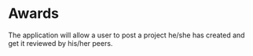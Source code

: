 # Awards
The application will allow a user to post a project he/she has created and get it reviewed by his/her peers.
